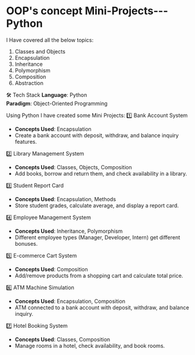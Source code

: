 # OOP's concept Mini-Projects---Python


I Have covered all the below topics:
1. Classes and Objects
2. Encapsulation
3. Inheritance
4. Polymorphism
5. Composition
6. Abstraction

🛠️ Tech Stack
**Language**: Python  
**Paradigm**: Object-Oriented Programming 

Using Python I have created some Mini Projects:
1️⃣ Bank Account System
- **Concepts Used**: Encapsulation  
- Create a bank account with deposit, withdraw, and balance inquiry features.  

2️⃣ Library Management System
- **Concepts Used**: Classes, Objects, Composition  
- Add books, borrow and return them, and check availability in a library.  

3️⃣ Student Report Card
- **Concepts Used**: Encapsulation, Methods  
- Store student grades, calculate average, and display a report card.  

4️⃣ Employee Management System
- **Concepts Used**: Inheritance, Polymorphism  
- Different employee types (Manager, Developer, Intern) get different bonuses.  

5️⃣ E-commerce Cart System
- **Concepts Used**: Composition  
- Add/remove products from a shopping cart and calculate total price.  

6️⃣ ATM Machine Simulation
- **Concepts Used**: Encapsulation, Composition  
- ATM connected to a bank account with deposit, withdraw, and balance inquiry.  

7️⃣ Hotel Booking System
- **Concepts Used**: Classes, Composition  
- Manage rooms in a hotel, check availability, and book rooms.  


